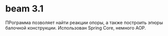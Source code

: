 # beam 3.1
 ПРограмма позволяет найти реакции опоры, а также построить эпюры балочной конструкции. 
 Использован Spring Core, немного AOP.
